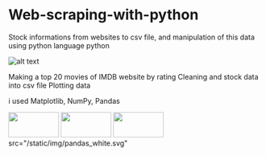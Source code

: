 # Web-scraping-with-python

Stock informations from websites to csv file, and manipulation of this data
using python language python 

![alt text](https://www.python.org/static/img/python-logo.png) 

Making a top 20 movies of IMDB website by rating
Cleaning and stock data into csv file
Plotting data 

i used Matplotlib, NumPy, Pandas

<img src="https://i0.wp.com/neptune.ai/wp-content/uploads/numpy-logo.png?resize=411%2C163&ssl=1" width="100" height="50">           <img src="https://matplotlib.org/_static/images/logo_dark.svg" width="100" height="50">         <img src="/static/img/pandas_white.svg" width="100" height="50">  src="/static/img/pandas_white.svg"

